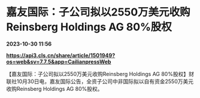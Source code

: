 # 嘉友国际：子公司拟以2550万美元收购Reinsberg Holdings AG 80%股权

**2023-10-30 11:56**

**https://api3.cls.cn/share/article/1501949?os=web&sv=7.7.5&app=CailianpressWeb**

【嘉友国际：子公司拟以2550万美元收购Reinsberg Holdings AG 80%股权】财联社10月30日电，嘉友国际公告，全资子公司中非国际拟以自有资金2550万美元收购Reinsberg Holdings AG 80%股权。